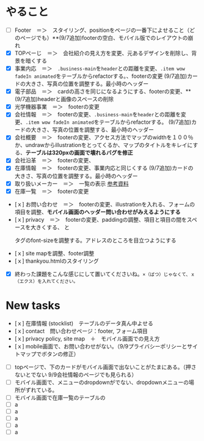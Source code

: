 # やること
- [ ] Footer　＝＞　スタイリング、positionをページの一番下によせること（どのページでも）**(9/7追加)footerの空白、モバイル版でのレイアウトの崩れ
- [x] TOPぺーじ　＝＞　会社紹介の見え方を変更、元あるデザインを削除し、背景を暗くする
- [x] 事業内応　＝＞　`.business-main`を`header`との距離を変更、`.item wow fadeIn animated`をテーブルからrefactorする。、footerの変更
(9/7追加)カードの大きさ、写真の位置を調整する。最小時のヘッダー
- [x] 電子部品　＝＞　cardの高さを同じになるようにする、footerの変更、**(9/7追加)headerと画像のスペースの削除
- [x] 光学機器事業　＝＞　footerの変更
- [x] 会社情報　＝＞　footerの変更、`.business-main`を`header`との距離を変更、`.item wow fadeIn animated`をテーブルからrefactorする。
(9/7追加)カードの大きさ、写真の位置を調整する、最小時のヘッダー
- [x] 会社概要　＝＞　footerの変更、アクセス方法でマップのwidthを１００％か、undrawからillustrationをとってくるか、マップのタイトルをキレイにする、**テーブルは320pxの画面で壊れるバグを修正**
- [x] 会社沿革　＝＞　footerの変更、
- [x] 在庫情報　＝＞　footerの変更、事業内応と同じくする
(9/7追加)カードの大きさ、写真の位置を調整する。最小時のヘッダー
- [x] 取り扱いメーカー　＝＞　一覧の表示 [参考資料](https://www.devicepartners.co.jp/service/device/)
- [x] 在庫一覧　＝＞　footerの変更
- [ｘ] お問い合わせ　＝＞　footerの変更、illustrationを入れる、フォームの項目を調整、**モバイル画面のヘッダー問い合わせがみえるようにする**
- [ｘ] privacy　＝＞　footerの変更、paddingの調整、項目と項目の間をスペースを大きくする、<h/> と <p/>タグのfont-sizeを調整する。アドレスのところを目立つようにする
- [ｘ] site mapを調整、footer調整
- [ｘ] thankyou.htmlのスタイリング
- [x] 終わった課題をこんな感じにして置いてくださいね。`×（ばつ）じゃなくて、ｘ（エクス）を入れてください。`


# New tasks
- [ｘ] 在庫情報 (stocklist)　テーブルのデータ真ん中よせる
- [ｘ] contact　問い合わせページ：footer, フォーム項目
- [ｘ] privacy policy, site map　＋　モバイル画面での見え方
- [ｘ] mobile画面で、お問い合わせがない。（9/9プライバシーポリシーとサイトマップでボタンの修正）
- [ ] topページで、下のカードがモバイル画面で出ないことがたまにある。（押さないとでない 9/9会社情報のページでも見られる）
- [ ] モバイル画面で、メニューのdropdownがでない、dropdownメニューの場所がずれている。
- [ ] モバイル画面で在庫一覧のテーブルの
- [ ] a
- [ ] a
- [ ] a
- [ ] a
- [ ] a
<!-- kato test -->
<!-- kuzuya test -->